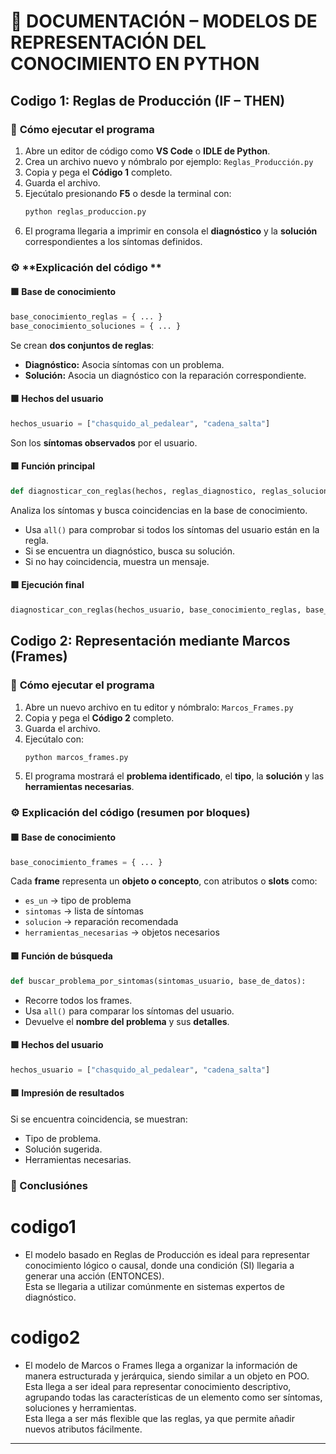 # 🧩 DOCUMENTACIÓN – MODELOS DE REPRESENTACIÓN DEL CONOCIMIENTO EN PYTHON

## **Codigo 1: Reglas de Producción (IF – THEN)**

### 📌 **Cómo ejecutar el programa**
1. Abre un editor de código como **VS Code** o **IDLE de Python**.  
2. Crea un archivo nuevo y nómbralo por ejemplo: `Reglas_Producción.py`
3. Copia y pega el **Código 1** completo.  
4. Guarda el archivo.  
5. Ejecútalo presionando **F5** o desde la terminal con:
   ```bash
   python reglas_produccion.py
   ```
6. El programa llegaria a imprimir en consola el **diagnóstico** y la **solución** correspondientes a los síntomas definidos.

### ⚙️ **Explicación del código **

#### 🟩 Base de conocimiento
```python
base_conocimiento_reglas = { ... }
base_conocimiento_soluciones = { ... }
```
Se crean **dos conjuntos de reglas**:
- **Diagnóstico:** Asocia síntomas con un problema.
- **Solución:** Asocia un diagnóstico con la reparación correspondiente.

#### 🟩 Hechos del usuario
```python
hechos_usuario = ["chasquido_al_pedalear", "cadena_salta"]
```
Son los **síntomas observados** por el usuario.

#### 🟩 Función principal
```python
def diagnosticar_con_reglas(hechos, reglas_diagnostico, reglas_solucion):
```
Analiza los síntomas y busca coincidencias en la base de conocimiento.

- Usa `all()` para comprobar si todos los síntomas del usuario están en la regla.
- Si se encuentra un diagnóstico, busca su solución.
- Si no hay coincidencia, muestra un mensaje.

#### 🟩 Ejecución final
```python
diagnosticar_con_reglas(hechos_usuario, base_conocimiento_reglas, base_conocimiento_soluciones)
```
## **Codigo 2: Representación mediante Marcos (Frames)**

### 📌 **Cómo ejecutar el programa**
1. Abre un nuevo archivo en tu editor y nómbralo: `Marcos_Frames.py`
2. Copia y pega el **Código 2** completo.
3. Guarda el archivo.
4. Ejecútalo con:
   ```bash
   python marcos_frames.py
   ```
5. El programa mostrará el **problema identificado**, el **tipo**, la **solución** y las **herramientas necesarias**.

### ⚙️ **Explicación del código (resumen por bloques)**

#### 🟩 Base de conocimiento
```python
base_conocimiento_frames = { ... }
```
Cada **frame** representa un **objeto o concepto**, con atributos o **slots** como:
- `es_un` → tipo de problema  
- `sintomas` → lista de síntomas  
- `solucion` → reparación recomendada  
- `herramientas_necesarias` → objetos necesarios

#### 🟩 Función de búsqueda
```python
def buscar_problema_por_sintomas(sintomas_usuario, base_de_datos):
```
- Recorre todos los frames.
- Usa `all()` para comparar los síntomas del usuario.
- Devuelve el **nombre del problema** y sus **detalles**.

#### 🟩 Hechos del usuario
```python
hechos_usuario = ["chasquido_al_pedalear", "cadena_salta"]
```

#### 🟩 Impresión de resultados
Si se encuentra coincidencia, se muestran:
- Tipo de problema.  
- Solución sugerida.  
- Herramientas necesarias.

### 🧠 Conclusiónes 

# codigo1
* El modelo basado en Reglas de Producción es ideal para representar conocimiento lógico o causal, donde una condición (SI) llegaria a generar una acción (ENTONCES).   
Esta se llegaria a utilizar comúnmente en sistemas expertos de diagnóstico.

# codigo2 
* El modelo de Marcos o Frames llega a organizar la información de manera estructurada y jerárquica, siendo similar a un objeto en POO.  
Esta llega a ser ideal para representar conocimiento descriptivo, agrupando todas las características de un elemento como ser síntomas, soluciones y herramientas.  
Esta llega a ser más flexible que las reglas, ya que permite añadir nuevos atributos fácilmente.

---
